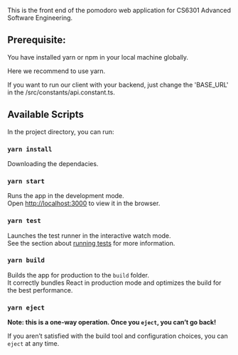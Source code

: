 This is the front end of the pomodoro web application for CS6301 Advanced Software Engineering. 

## Prerequisite:
You have installed yarn or npm in your local machine globally. 

Here we recommend to use yarn.

If you want to run our client with your backend, just change the 'BASE_URL' in the /src/constants/api.constant.ts. 

## Available Scripts
In the project directory, you can run:

### `yarn install`
Downloading the dependacies.

### `yarn start`

Runs the app in the development mode.<br>
Open [http://localhost:3000](http://localhost:3000) to view it in the browser.

### `yarn test`

Launches the test runner in the interactive watch mode.<br>
See the section about [running tests](https://facebook.github.io/create-react-app/docs/running-tests) for more information.

### `yarn build`

Builds the app for production to the `build` folder.<br>
It correctly bundles React in production mode and optimizes the build for the best performance.

### `yarn eject`

**Note: this is a one-way operation. Once you `eject`, you can’t go back!**

If you aren’t satisfied with the build tool and configuration choices, you can `eject` at any time. 

